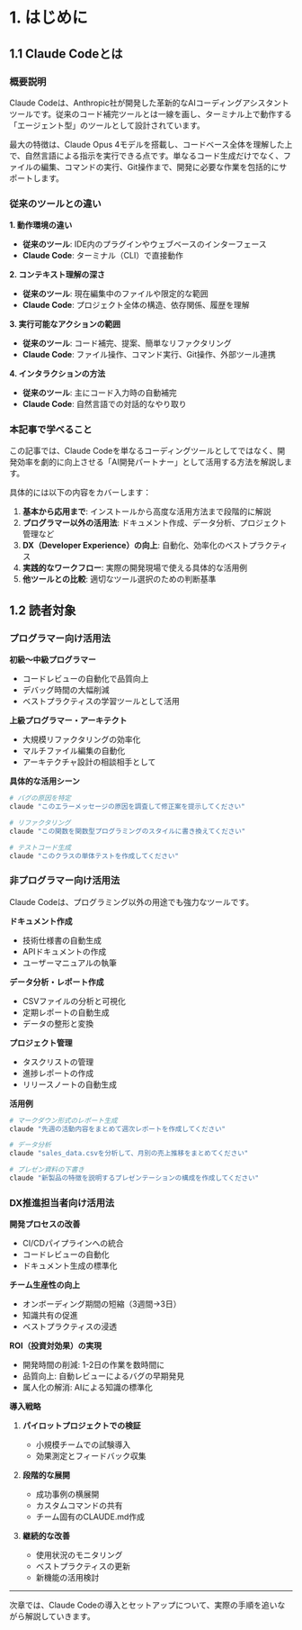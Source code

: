 # 1. はじめに

## 1.1 Claude Codeとは

### 概要説明

Claude Codeは、Anthropic社が開発した革新的なAIコーディングアシスタントツールです。従来のコード補完ツールとは一線を画し、ターミナル上で動作する「エージェント型」のツールとして設計されています。

最大の特徴は、Claude Opus 4モデルを搭載し、コードベース全体を理解した上で、自然言語による指示を実行できる点です。単なるコード生成だけでなく、ファイルの編集、コマンドの実行、Git操作まで、開発に必要な作業を包括的にサポートします。

### 従来のツールとの違い

**1. 動作環境の違い**
- **従来のツール**: IDE内のプラグインやウェブベースのインターフェース
- **Claude Code**: ターミナル（CLI）で直接動作

**2. コンテキスト理解の深さ**
- **従来のツール**: 現在編集中のファイルや限定的な範囲
- **Claude Code**: プロジェクト全体の構造、依存関係、履歴を理解

**3. 実行可能なアクションの範囲**
- **従来のツール**: コード補完、提案、簡単なリファクタリング
- **Claude Code**: ファイル操作、コマンド実行、Git操作、外部ツール連携

**4. インタラクションの方法**
- **従来のツール**: 主にコード入力時の自動補完
- **Claude Code**: 自然言語での対話的なやり取り

### 本記事で学べること

この記事では、Claude Codeを単なるコーディングツールとしてではなく、開発効率を劇的に向上させる「AI開発パートナー」として活用する方法を解説します。

具体的には以下の内容をカバーします：

1. **基本から応用まで**: インストールから高度な活用方法まで段階的に解説
2. **プログラマー以外の活用法**: ドキュメント作成、データ分析、プロジェクト管理など
3. **DX（Developer Experience）の向上**: 自動化、効率化のベストプラクティス
4. **実践的なワークフロー**: 実際の開発現場で使える具体的な活用例
5. **他ツールとの比較**: 適切なツール選択のための判断基準

## 1.2 読者対象

### プログラマー向け活用法

**初級〜中級プログラマー**
- コードレビューの自動化で品質向上
- デバッグ時間の大幅削減
- ベストプラクティスの学習ツールとして活用

**上級プログラマー・アーキテクト**
- 大規模リファクタリングの効率化
- マルチファイル編集の自動化
- アーキテクチャ設計の相談相手として

**具体的な活用シーン**
```bash
# バグの原因を特定
claude "このエラーメッセージの原因を調査して修正案を提示してください"

# リファクタリング
claude "この関数を関数型プログラミングのスタイルに書き換えてください"

# テストコード生成
claude "このクラスの単体テストを作成してください"
```

### 非プログラマー向け活用法

Claude Codeは、プログラミング以外の用途でも強力なツールです。

**ドキュメント作成**
- 技術仕様書の自動生成
- APIドキュメントの作成
- ユーザーマニュアルの執筆

**データ分析・レポート作成**
- CSVファイルの分析と可視化
- 定期レポートの自動生成
- データの整形と変換

**プロジェクト管理**
- タスクリストの管理
- 進捗レポートの作成
- リリースノートの自動生成

**活用例**
```bash
# マークダウン形式のレポート生成
claude "先週の活動内容をまとめて週次レポートを作成してください"

# データ分析
claude "sales_data.csvを分析して、月別の売上推移をまとめてください"

# プレゼン資料の下書き
claude "新製品の特徴を説明するプレゼンテーションの構成を作成してください"
```

### DX推進担当者向け活用法

**開発プロセスの改善**
- CI/CDパイプラインへの統合
- コードレビューの自動化
- ドキュメント生成の標準化

**チーム生産性の向上**
- オンボーディング期間の短縮（3週間→3日）
- 知識共有の促進
- ベストプラクティスの浸透

**ROI（投資対効果）の実現**
- 開発時間の削減: 1-2日の作業を数時間に
- 品質向上: 自動レビューによるバグの早期発見
- 属人化の解消: AIによる知識の標準化

**導入戦略**
1. **パイロットプロジェクトでの検証**
   - 小規模チームでの試験導入
   - 効果測定とフィードバック収集

2. **段階的な展開**
   - 成功事例の横展開
   - カスタムコマンドの共有
   - チーム固有のCLAUDE.md作成

3. **継続的な改善**
   - 使用状況のモニタリング
   - ベストプラクティスの更新
   - 新機能の活用検討

---

次章では、Claude Codeの導入とセットアップについて、実際の手順を追いながら解説していきます。
